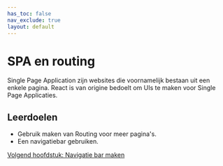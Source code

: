 ```yaml
---
has_toc: false
nav_exclude: true
layout: default
---
```


# SPA en routing
Single Page Application zijn websites die voornamelijk bestaan uit een enkele pagina. React is van origine bedoelt om UIs te maken voor Single Page Applicaties.

## Leerdoelen
* Gebruik maken van Routing voor meer pagina's.
* Een navigatiebar gebruiken.

[Volgend hoofdstuk: Navigatie bar maken](2navbar)